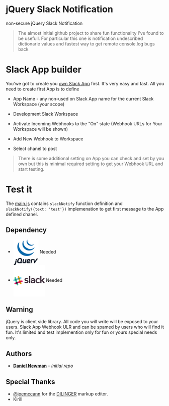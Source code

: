 # jQuery Slack Notification
non-secure jQuery Slack Notification

> The almost initial github project to share fun functionality I've found to be usefull.
> For particular this one is notification undescribed dictionarie values and 
> fastest way to get remote console.log bugs back

# Slack App builder
You'we got to create you [own Slack App](https://api.slack.com/apps?new_app=1) first.
It's very easy and fast. All you need to create first App is to define
- App Name - any non-used on Slack App name for the current Slack Workspace (your scope) 
- Development Slack Workspace

- Activate Incoming Webhooks to the "On" state (Webhook URLs for Your Workspace will be shown)
- Add New Webhook to Workspace
- Select chanel to post

> There is some additional setting on App you can check and set by you own
> but this is minimal required setting to get your Webhook URL and start testing.

# Test it
The [main.js](https://raw.githubusercontent.com/newmandani/jQuerySlackNotification/master/main.js) contains `slackNotify` function definition and `slackNotify({text: 'test'})` implemenation to get first message to the App defined chanel.

## Dependency
* <a href="https://cdnjs.com/libraries/jquery/1.12.4" target="_blank"><img src="https://raw.githubusercontent.com/newmandani/jQuerySlackNotification/master/misc/jquery_ico.gif" width="80px" valign="middle" style="vertical-align: middle;"></a> Needed
* <a href="https://slack.com" target="_blank"><img src="https://raw.githubusercontent.com/newmandani/jQuerySlackNotification/master/misc/slack_ico.png" width="100px" valign="middle" style="vertical-align: middle;"></a> Needed

## Warning
jQuery is client side library. All code you will write will be exposed to your users.
Slack App Webhook ULR and can be spamed by users who will find it fun.
It's limited and test implemention only for fun or yours special needs only.

## Authors
* **[Daniel Newman](https://github.com/newmandani/)** - *Initial repo*

## Special Thanks
- [@joemccann](https://twitter.com/joemccann) for the [DILINGER](https://dillinger.io/) markup editor.
- Kirill
